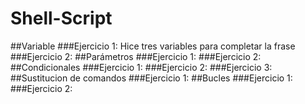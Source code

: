 # Shell-Script
##Variable
###Ejercicio 1: Hice tres variables para completar la frase
###Ejercicio 2:
##Parámetros
###Ejercicio 1:
###Ejercicio 2:
##Condicionales
###Ejercicio 1:
###Ejercicio 2:
###Ejercicio 3:
##Sustitucion de comandos
###Ejercicio 1:
##Bucles
###Ejercicio 1:
###Ejercicio 2:
